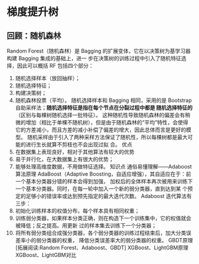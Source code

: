# 梯度提升树
## 回顾：随机森林
Random Forest（随机森林）是 Bagging 的扩展变体，它在以决策树为基学习器构建 Bagging 集成的基础上，进一
步在决策树的训练过程中引入了随机特征选择，因此可以概括 RF 包括四个部分：
1. 随机选择样本（放回抽样）；
2. 随机选择特征；
3. 构建决策树；
4. 随机森林投票（平均）。
随机选择样本和 Bagging 相同，采用的是 Bootstrap 自助采样法；**随机选择特征是指在每个节点在分裂过程中都是
随机选择特征的**（区别与每棵树随机选择一批特征）。
这种随机性导致随机森林的偏差会有稍微的增加（相比于单棵不随机树），但是由于随机森林的“平均”特性，会使得
它的方差减小，而且方差的减小补偿了偏差的增大，因此总体而言是更好的模型。
随机采样由于引入了两种采样方法保证了随机性，所以每棵树都是最大可能的进行生长就算不剪枝也不会出现过拟
合。
优点
1. 在数据集上表现良好，相对于其他算法有较大的优势
2. 易于并行化，在大数据集上有很大的优势；
3. 能够处理高维度数据，不用做特征选择。
知识点
通俗易懂理解——Adaboost算法原理
AdaBoost（Adaptive Boosting，自适应增强），其自适应在于：前一个基本分类器分错的样本会得到加强，
加权后的全体样本再次被用来训练下一个基本分类器。同时，在每一轮中加入一个新的弱分类器，直到达到某
个预定的足够小的错误率或达到预先指定的最大迭代次数。
Adaboost 迭代算法有三步：
1. 初始化训练样本的权值分布，每个样本具有相同权重；
2. 训练弱分类器，如果样本分类正确，则在构造下一个训练集中，它的权值就会被降低；反之提高。用更新
过的样本集去训练下一个分类器；
3. 将所有弱分类组合成强分类器，各个弱分类器的训练过程结束后，加大分类误差率小的弱分类器的权重，
降低分类误差率大的弱分类器的权重。
GBDT原理
[拓展阅读:Random Forest、Adaboost、GBDT]
XGBoost、LightGBM原理
XGBoost、LightGBM对比